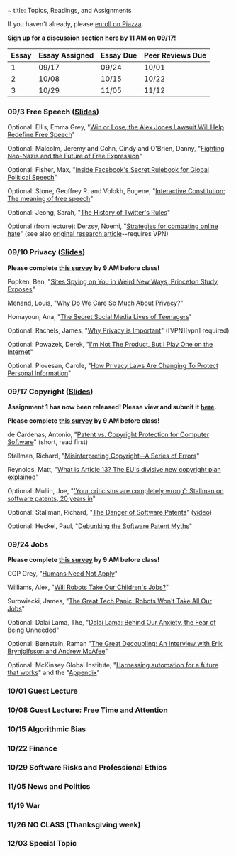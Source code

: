 ~ title: Topics, Readings, and Assignments


If you haven't already, please [enroll on Piazza](https://piazza.com/berkeley/fall2019/cs195).

**Sign up for a discussion section [here](https://forms.gle/HSGeTZHWbwpG7To56) by 11 AM on 09/17!**

| Essay | Essay Assigned  | Essay Due         | Peer Reviews Due |
|-------|-----------------|-------------------|------------------|
| 1     | 09/17           | 09/24             | 10/01            |
| 2     | 10/08           | 10/15             | 10/22            |
| 3     | 10/29           | 11/05             | 11/12            |

### 09/3 Free Speech ([Slides](https://docs.google.com/presentation/d/1LL0i3LZFH9FaxIGpRiUjKrX6X_BkP1aNpbwzWswkHcg/edit?usp=sharing))

Optional: Ellis, Emma Grey, "[Win or Lose, the Alex Jones Lawsuit Will Help Redefine Free Speech][alex_jones_lawsuit]"

Optional: Malcolm, Jeremy and Cohn, Cindy and O'Brien, Danny, "[Fighting Neo-Nazis and the Future of Free Expression][fighting_neonazis]"

Optional: Fisher, Max, "[Inside Facebook's Secret Rulebook for Global Political Speech][facebook_rulebook]"

Optional: Stone, Geoffrey R. and Volokh, Eugene, "[Interactive Constitution: The meaning of free speech][interactive_constitution]"

Optional: Jeong, Sarah, "[The History of Twitter's Rules][twitter_rules]"

Optional (from lecture): Derzsy, Noemi, "[Strategies for combating online hate](https://www.nature.com/articles/d41586-019-02447-1)" (see also [original research article](https://www.nature.com/articles/s41586-019-1494-7)--requires VPN)

  [alex_jones_lawsuit]: https://www.wired.com/story/alex-jones-lawsuit-will-help-redefine-free-speech/
  [fighting_neonazis]: https://www.eff.org/deeplinks/2017/08/fighting-neo-nazis-future-free-expression
  [facebook_rulebook]: https://www.nytimes.com/2018/12/27/world/facebook-moderators.html
  [twitter_rules]: https://motherboard.vice.com/en_us/article/z43xw3/the-history-of-twitters-rules
  [interactive_constitution]: https://constitutioncenter.org/blog/interactive-constitution-the-meaning-of-free-speech


### 09/10 Privacy ([Slides](https://docs.google.com/presentation/d/1iR7seYKcaHa9LnGCeIQwq_Zt8K_QnRiotWbZVLuYumk/edit?usp=sharing))
**Please complete [this survey](https://docs.google.com/forms/d/e/1FAIpQLSd_GuSgDRmvbvPtt1MDTY06XEtSpl57JU3VVQ0wzaHWXeJ4EA/viewform?usp=sf_link) by 9 AM before class!**

Popken, Ben, "[Sites Spying on You in Weird New Ways, Princeton Study Exposes][sites_spying]"

Menand, Louis, "[Why Do We Care So Much About Privacy?][why_care_privacy]"

Homayoun, Ana, "[The Secret Social Media Lives of Teenagers][secret_lives]"

Optional: Rachels, James, "[Why Privacy is Important][why_privacy]" ([VPN][vpn] required)

Optional: Powazek, Derek, "[I'm Not The Product, But I Play One on the Internet][not_the_product]"

Optional: Piovesan, Carole, "[How Privacy Laws Are Changing To Protect Personal Information][privacy_law]"

   [why_privacy]: http://www.jstor.org/stable/2265077
   [secret_lives]: https://www.nytimes.com/2017/06/07/well/family/the-secret-social-media-lives-of-teenagers.html?mcubz=1
   [not_the_product]: http://powazek.com/posts/3229
   [why_care_privacy]: https://www.newyorker.com/magazine/2018/06/18/why-do-we-care-so-much-about-privacy
   [sites_spying]: https://www.nbcnews.com/tech/security/princeton-study-exposes-weird-new-ways-sites-are-spying-you-n622391
   [privacy_law]: https://www.forbes.com/sites/cognitiveworld/2019/04/05/how-privacy-laws-are-changing-to-protect-personal-information

### 09/17 Copyright ([Slides](https://docs.google.com/presentation/d/1rxyw-oQ0SUO9gfeJnnsxpXiUrjRd08ap3DaAbJtUaaA/edit?usp=sharing))

**Assignment 1 has now been released!  Please view and submit it [here](https://www.crowdgrader.org/crowdgrader/venues/join/4424/qobiby_myruqo_mipeti_mavypi).**

**Please complete [this survey](https://forms.gle/yxvq5JS79RJo9MVX8) by 9 AM before class!**

de Cardenas, Antonio, "[Patent vs. Copyright Protection for Computer Software][patent_vs_copyright]" (short, read first)

Stallman, Richard, "[Misinterpreting Copyright--A Series of Errors][misinterpreting_copyright]"

Reynolds, Matt, "[What is Article 13? The EU's divisive new copyright plan explained](https://www.wired.co.uk/article/what-is-article-13-article-11-european-directive-on-copyright-explained-meme-ban)"

Optional: Mullin, Joe, "['Your criticisms are completely wrong': Stallman on software patents, 20 years in][your_criticisms]"

Optional: Stallman, Richard, "[The Danger of Software Patents][danger_transcript]" ([video][danger_video])

Optional: Heckel, Paul, "[Debunking the Software Patent Myths][debunk]"

   [patent_vs_copyright]: https://www.linkedin.com/pulse/patent-vs-copyright-protection-computer-software-de-cardenas-jd-mba
   [misinterpreting_copyright]: http://www.gnu.org/philosophy/misinterpreting-copyright.html
   [your_criticisms]: https://arstechnica.com/tech-policy/2012/11/your-criticisms-are-completely-wrong-stallman-on-software-patents/
   [danger_transcript]: https://www.gnu.org/philosophy/danger-of-software-patents.en.html
   [danger_video]: https://www.youtube.com/watch?v=aiKRt3-FbM0
   [debunk]: http://groups.csail.mit.edu/mac/classes/6.805/articles/int-prop/heckel-debunking.html

### 09/24 Jobs
**Please complete [this survey](https://docs.google.com/forms/d/e/1FAIpQLSce7eq1bjoaPTafrclBgKcZVz0DvPwY6s-e-RIYwkaq47wJlg/viewform?usp=sf_link) by 9 AM before class!**

CGP Grey, "[Humans Need Not Apply][humans]"

Williams, Alex, "[Will Robots Take Our Children's Jobs?][childrens_jobs]"

Surowiecki, James, "[The Great Tech Panic: Robots Won't Take All Our Jobs][no_problem]"

Optional: Dalai Lama, The, "[Dalai Lama: Behind Our Anxiety, the Fear of Being Unneeded][dalai]"

Optional: Bernstein, Raman "[The Great Decoupling: An Interview with Erik Brynjolfsson and Andrew McAfee][decoupling]"

Optional: McKinsey Global Institute, "[Harnessing automation for a future that works][harnessing]" and the "[Appendix][harnessing:appendix]"

  [no_problem]: https://www.wired.com/2017/08/robots-will-not-take-your-job/
  [childrens_jobs]: https://www.nytimes.com/2017/12/11/style/robots-jobs-children.html
  [humans]: https://www.youtube.com/watch?v=7Pq-S557XQU
  [decoupling]: https://hbr.org/2015/06/the-great-decoupling
  [harnessing]: http://www.mckinsey.com/global-themes/digital-disruption/harnessing-automation-for-a-future-that-works
  [harnessing:appendix]: http://www.mckinsey.com/~/media/McKinsey/Global%20Themes/Digital%20Disruption/Harnessing%20automation%20for%20a%20future%20that%20works/MGI-A-future-that-works_In-brief.ashx
  [dalai]: http://www.nytimes.com/2016/11/04/opinion/dalai-lama-behind-our-anxiety-the-fear-of-being-unneeded.html

### 10/01 Guest Lecture

### 10/08 Guest Lecture: Free Time and Attention
<!--
Twenge, Jean M., "[Have Smartphones Destroyed a Generation?][millennials]"

Becker, Rachel, "[Why calling screen time "digital heroin" is digital garbage][digital_drugs]"

Tufecki, Zeynep, "[YouTube, the Great Radicalizer][youtube]"

Optional: Schwartz, Casey, "[Finding It Hard to Focus? Maybe It's Not Your Fault][attention_economy]"

Optional: Harris, Tristan, "[How better tech could protect us from distraction][ted_talk]"

Optional: Lil B, "[The Age of Information][info_age_music_video]"

   [digital_drugs]: https://www.theverge.com/2016/8/30/12715848/new-york-post-internet-texting-addiction-irresponsible-hysteria
   [millennials]: https://www.theatlantic.com/magazine/archive/2017/09/has-the-smartphone-destroyed-a-generation/534198/
   [youtube]: https://www.nytimes.com/2018/03/10/opinion/sunday/youtube-politics-radical.html
   [attention_economy]: https://www.nytimes.com/2018/08/14/style/how-can-i-focus-better.html
   [ted_talk]: https://www.ted.com/talks/tristan_harris_how_better_tech_could_protect_us_from_distraction
   [info_age_music_video]: https://www.youtube.com/watch?v=corY-FZAZog
-->

### 10/15 Algorithmic Bias

### 10/22 Finance

### 10/29 Software Risks and Professional Ethics

### 11/05 News and Politics

### 11/19 War

### 11/26 NO CLASS (Thanksgiving week)

### 12/03 Special Topic

<!--
   [vpn]: http://www.lib.berkeley.edu/Help/vpn.html

| Essay | Essay Assigned  | Essay Due         | Peer Reviews Due |
|-------|-----------------|-------------------|------------------|
| 1     | Tuesday, Feb 12 | Wednesday, Feb 20 | Tuesday, Feb 26  |
| 2     | Tuesday, Mar 5  | Wednesday, Mar 13 | Tuesday, Mar 19  |
| 3     | Tuesday, Apr 9  | Wednesday, Apr 17 | Tuesday, Apr 23  |

**Thanks for a great semester!  Have a minute to help us improve CS 195 for next year?  Fill out the [exit survey](https://docs.google.com/forms/d/e/1FAIpQLSfdgZFN4U4uJtPlHZrB1VX9Cz-JFDo98leAU_8-EKC6iv1g2Q/viewform?usp=sf_link) to share your thoughts!**

### 1/28 Wealth ([Slides](https://docs.google.com/presentation/d/1yNdWmn98FZCMLRCIFC0zfaJpBSlobrP1KtQPIJ4TskU/edit?usp=sharing))
Optional: Barrera, Jeff, "[In Search of Cheaper Housing, Silicon Valley Workers Face Long Commutes][commute]"

  [commute]: https://ww2.kqed.org/news/2016/04/07/in-search-of-cheaper-housing-silicon-valley-workers-face-long-commutes/


### 2/4 Privacy ([Slides](https://docs.google.com/presentation/d/1tTEA3fH5dnJlKzkGCtsGMdgC63FEpIiqeqYsOhBO4Rg/edit?usp=sharing))


Popken, Ben, "[Sites Spying on You in Weird New Ways, Princeton Study Exposes][sites_spying]"

Menand, Louis, "[Why Do We Care So Much About Privacy?][why_care_privacy]"

Homayoun, Ana, "[The Secret Social Media Lives of Teenagers][secret_lives]"

Optional: Rachels, James, "[Why Privacy is Important][why_privacy]" ([VPN][vpn] required)

Optional: Powazek, Derek, "[I'm Not The Product, But I Play One on the Internet][not_the_product]"

   [why_privacy]: http://www.jstor.org/stable/2265077
   [secret_lives]: https://www.nytimes.com/2017/06/07/well/family/the-secret-social-media-lives-of-teenagers.html?mcubz=1
   [not_the_product]: http://powazek.com/posts/3229
   [why_care_privacy]: https://www.newyorker.com/magazine/2018/06/18/why-do-we-care-so-much-about-privacy
   [sites_spying]: https://www.nbcnews.com/tech/security/princeton-study-exposes-weird-new-ways-sites-are-spying-you-n622391

### 2/11 Copyright ([Slides](https://docs.google.com/presentation/d/1G5o8mqG3hl1doVNIVrHjAD460xZFhAyBGl7TLOfxd5Y/edit?usp=sharing))
de Cardenas, Antonio, "[Patent vs. Copyright Protection for Computer Software][patent_vs_copyright]" (short, read first)

Stallman, Richard, "[Misinterpreting Copyright--A Series of Errors][misinterpreting_copyright]"

Mullin, Joe, "['Your criticisms are completely wrong': Stallman on software patents, 20 years in][your_criticisms]"

Optional: Stallman, Richard, "[The Danger of Software Patents][danger_transcript]" ([video][danger_video])

Optional: Heckel, Paul, "[Debunking the Software Patent Myths][debunk]"

   [patent_vs_copyright]: https://www.linkedin.com/pulse/patent-vs-copyright-protection-computer-software-de-cardenas-jd-mba
   [misinterpreting_copyright]: http://www.gnu.org/philosophy/misinterpreting-copyright.html
   [your_criticisms]: https://arstechnica.com/tech-policy/2012/11/your-criticisms-are-completely-wrong-stallman-on-software-patents/
   [danger_transcript]: https://www.gnu.org/philosophy/danger-of-software-patents.en.html
   [danger_video]: https://www.youtube.com/watch?v=aiKRt3-FbM0
   [debunk]: http://groups.csail.mit.edu/mac/classes/6.805/articles/int-prop/heckel-debunking.html


**Essay 1: Instructions and submission information can be found [here](https://www.crowdgrader.org/crowdgrader/venues/view_venue/4185).**

### 2/18 No Class

### 2/25 Jobs ([Slides](https://docs.google.com/presentation/d/1SpXic36yU1DGYsBs6h71x4qRHX7NVbNpIeUvot2TYz8/edit?usp=sharing))
**Please complete [this survey][jobs_survey] by 2 PM before lecture!**
   [jobs_survey]: https://docs.google.com/forms/d/e/1FAIpQLSdhRKSzL9FlXSajg-hZLB0gHSqBtOOKIlo7PTXHLWAavGI1Iw/viewform?usp=sf_link

CGP Grey, "[Humans Need Not Apply][humans]"

Williams, Alex, "[Will Robots Take Our Children's Jobs?][childrens_jobs]"

Surowiecki, James, "[The Great Tech Panic: Robots Won't Take All Our Jobs][no_problem]"

Optional: Dalai Lama, The, "[Dalai Lama: Behind Our Anxiety, the Fear of Being Unneeded][dalai]"

Optional: Bernstein, Raman "[The Great Decoupling: An Interview with Erik Brynjolfsson and Andrew McAfee][decoupling]"

Optional: McKinsey Global Institute, "[Harnessing automation for a future that works][harnessing]" and the "[Appendix][harnessing:appendix]"

  [no_problem]: https://www.wired.com/2017/08/robots-will-not-take-your-job/
  [childrens_jobs]: https://www.nytimes.com/2017/12/11/style/robots-jobs-children.html
  [humans]: https://www.youtube.com/watch?v=7Pq-S557XQU
  [decoupling]: https://hbr.org/2015/06/the-great-decoupling
  [harnessing]: http://www.mckinsey.com/global-themes/digital-disruption/harnessing-automation-for-a-future-that-works
  [harnessing:appendix]: http://www.mckinsey.com/~/media/McKinsey/Global%20Themes/Digital%20Disruption/Harnessing%20automation%20for%20a%20future%20that%20works/MGI-A-future-that-works_In-brief.ashx
  [dalai]: http://www.nytimes.com/2016/11/04/opinion/dalai-lama-behind-our-anxiety-the-fear-of-being-unneeded.html

### 3/4 Free Speech ([Slides](https://docs.google.com/presentation/d/1r09IxmL-F9b46NSFk8YFnZb7gRXkE79NwhTQ0hafFag/edit?usp=sharing))
**Please complete [this survey][speech_survey] by 2 PM before lecture!**
   [speech_survey]: https://docs.google.com/forms/d/e/1FAIpQLSdAqNAmhTmRN68Ifk38vgKnYzDRPldSPGdXn4LK7uoGN3MEuA/viewform?usp=sf_link

Ellis, Emma Grey, "[Win or Lose, the Alex Jones Lawsuit Will Help Redefine Free Speech][alex_jones_lawsuit]"

Malcolm, Jeremy and Cohn, Cindy and O'Brien, Danny, "[Fighting Neo-Nazis and the Future of Free Expression][fighting_neonazis]"

Fisher, Max, "[Inside Facebook's Secret Rulebook for Global Political Speech][facebook_rulebook]"

Optional: Stone, Geoffrey R. and Volokh, Eugene, "[Interactive Constitution: The meaning of free speech][interactive_constitution]"

Optional: Jeong, Sarah, "[The History of Twitter's Rules][twitter_rules]"

  [alex_jones_lawsuit]: https://www.wired.com/story/alex-jones-lawsuit-will-help-redefine-free-speech/
  [fighting_neonazis]: https://www.eff.org/deeplinks/2017/08/fighting-neo-nazis-future-free-expression
  [facebook_rulebook]: https://www.nytimes.com/2018/12/27/world/facebook-moderators.html
  [twitter_rules]: https://motherboard.vice.com/en_us/article/z43xw3/the-history-of-twitters-rules
  [interactive_constitution]: https://constitutioncenter.org/blog/interactive-constitution-the-meaning-of-free-speech

**Essay 2: Instructions and submission information can be found [here](https://www.crowdgrader.org/crowdgrader/venues/view_venue/4247).**

### 3/11 News & Politics ([Slides](https://docs.google.com/presentation/d/1YGAETpIs3lFwNmDZShXa-HN8zorWb788ueqWvqAfHW4/edit?usp=sharing))

**Please complete [this survey](https://docs.google.com/forms/d/e/1FAIpQLSexe8KggiTxZ92IATEvnOWjJwWahCN2zZslhSgOwAgLRPRaFg/viewform?usp=sf_link) by 2 PM before lecture!**

Tufekci, Zeynep, "[Russian Meddling Is a Symptom, Not the Disease][meddling_disease]"

Kolbert, Elizabeth, "[Why Facts Don't Change Our Minds][why_facts]"

Bertoni, Steven, "[How Jared Kushner Won Trump The White House][jared_kushner]"

Optional: Garrett, Resnick, "[Resisting Political Fragmentation on the Internet][political_fragmentation]"

Optional: Smiley, Lauren, "[The College Kids Doing What Twitter Won't][twitter_bots]"

  [meddling_disease]: https://www.nytimes.com/2018/10/03/opinion/midterms-facebook-foreign-meddling.html
  [why_facts]: https://www.newyorker.com/magazine/2017/02/27/why-facts-dont-change-our-minds
  [jared_kushner]: https://www.forbes.com/sites/stevenbertoni/2016/11/22/exclusive-interview-how-jared-kushner-won-trump-the-white-house/#528f2d823af6
  [political_fragmentation]: http://www.mitpressjournals.org/doi/abs/10.1162/DAED_a_00118?journalCode=daed
  [twitter_bots]: https://www.wired.com/story/the-college-kids-doing-what-twitter-wont/


### 3/18 Governments ([Slides](https://docs.google.com/presentation/d/15WHxGBY7ULNu74foBZqkYoUE9TUy3QeRVe7I_J5exKw/edit?usp=sharing))

**Please complete [this survey](https://docs.google.com/forms/d/e/1FAIpQLScWkr7VuKmjwxPgylUyBoRRqV8D9eewNEJKDMNajPeTa7pM-Q/viewform?usp=sf_link) by 2 PM before lecture!**

Manaugh, Geoff, "[Drone Cops Take Flight in Los Angeles][police_drones]"

Kosoff, Maya, "[China's terrifying surveillance state looks a lot like America's future][china_surveillance]"

Maniam, Shiva, "[Americans feel the tensions between privacy and security concerns][americans_tensions]"

Optional: Gallagher, Ryan, "[Senior Google Scientist Resigns Over 'Forfeiture of Our Values' in China][dragonfly]"

Optional: Kayyali, Dia, "[FBI's 'Suicide Letter' to Dr. Martin Luther King, Jr., and the Dangers of Unchecked Surveillance][fbi_letter]"

  [china_surveillance]: https://www.vanityfair.com/news/2018/07/china-surveillance-state-artificial-intelligence
  [dragonfly]: https://theintercept.com/2018/09/13/google-china-search-engine-employee-resigns/
  [fbi_letter]: https://www.eff.org/deeplinks/2014/11/fbis-suicide-letter-dr-martin-luther-king-jr-and-dangers-unchecked-surveillance
  [police_drones]: https://www.theatlantic.com/technology/archive/2018/06/drone-cops-take-flight-in-los-angeles/562214/
  [americans_tensions]: http://www.pewresearch.org/fact-tank/2016/02/19/americans-feel-the-tensions-between-privacy-and-security-concerns/


### 3/25 No Class

### 4/1 Software Risks and Algorithmic Bias ([Slides](https://docs.google.com/presentation/d/1SPvoFb75FTEKdBxyBTWdL4c67SllYiFb-0o38ipCMpM/edit?usp=sharing))

**Please complete [this survey](https://forms.gle/zpbQ8JP3vpFb17BSA) by 2 PM before lecture!**

Hao, Karen, "[Should a self-driving car kill the baby or the grandma? Depends on where you're from.][moral_machine]" (Optional: [take the test](http://moralmachine.mit.edu/), [visualize the results](http://moralmachineresults.scalablecoop.org/), or [read the journal publication](https://www.nature.com/articles/s41586-018-0637-6))

Software Risks:
- Fabio, Adam, "[Killed by a Machine: The Therac-25][hackadaytherac]"
- Optional: Neumann, Peter G., "[Risks of Automation: A Cautionary Total-System Perspective of Our Cyberfuture][neumannrisks]" (need to read on campus or through [campus VPN][vpn])
- Optional: Tufekci, Zeynep, "[We're building a dystopia just to make people click on ads][dystopian_ads]" (video)

Algorithmic Bias:
- Angwin, Julia, "[Make Algorithms Accountable.][accountability]"
- Davies, Sam, and Pierson, Emma, and Feller, Avi and  Goel, Sharad, "[A computer program used for bail and sentencing decisions was labeled biased against blacks. It's actually not that clear.][sentencing]"
- Optional: "[Attacking discrimination with smarter machine learning][learning_interactive]"

   [neumannrisks]: http://cacm.acm.org/magazines/2016/10/207769-risks-of-automation/fulltext
   [hackadaytherac]: http://hackaday.com/2015/10/26/killed-by-a-machine-the-therac-25/
   [accountability]: https://www.nytimes.com/2016/08/01/opinion/make-algorithms-accountable.html?_r=0
   [sentencing]: https://www.washingtonpost.com/news/monkey-cage/wp/2016/10/17/can-an-algorithm-be-racist-our-analysis-is-more-cautious-than-propublicas/?utm_term=.d1bab924f787#comments
   [learning_interactive]: https://research.google.com/bigpicture/attacking-discrimination-in-ml/
   [dystopian_ads]: https://www.ted.com/talks/zeynep_tufekci_we_re_building_a_dystopia_just_to_make_people_click_on_ads#t-1028784
  [moral_machine]: https://www.technologyreview.com/s/612341/a-global-ethics-study-aims-to-help-ai-solve-the-self-driving-trolley-problem/

### 4/8 Professional Ethics ([Slides](https://docs.google.com/presentation/d/11OoAfN-W8mnjIJrjr3yZ8sBW8k91dmwsIE4OAl9PlIk/edit?usp=sharing))

**Please complete [this survey](https://docs.google.com/forms/d/e/1FAIpQLSeLvTJN1e3KSDXH6GvXnP_8ccGohjWOQ7BHwJEhocz3XL1RWA/viewform?usp=sf_link) by 2 PM before lecture!**

This coming week, we'll do something a little different and discuss systems of ethics as taxonomized by the field of moral philosophers. We'll go over two of the three major schools of ethics in class (consequentialism and virtue ethics), but watch these videos in advance so that the overview is easier to follow.

ACM, "[Professional Code of Conduct][acm_code]"

Systems of Ethics (Videos) (optional but recommended!):
   - [Consequentialism][consequentialism1]
   - [Virtue Ethics][virtue_ethics_dartington]
   - Paul Stearns (Blinn College), [Kant's Morality part 1][stearns_kant1], [Kant's Morality part 2 (optional)][stearns_kant2]

   [stearns_kant1]: https://www.youtube.com/watch?v=W_Q8cNzjTv0
   [stearns_kant2]: https://www.youtube.com/watch?v=KQqcD3_3_Y8
   [stanford_kant]: http://plato.stanford.edu/entries/kant-moral/#GooWilMorWorDut
   [consequentialism1]: https://www.youtube.com/watch?v=hACdhD_kes8
   [virtue_ethics_dartington]: https://www.youtube.com/watch?v=PHVuzec6s0c
   [acm_code]: http://www.acm.org/about/code-of-ethics

### 4/15 Finance ([Slides](https://docs.google.com/presentation/d/1Ba3ooCmcImyuh2Sv6D_WJdlZVYZHhTKJYnKpFEosK_U/edit?usp=sharing))

**Please complete [this survey](https://docs.google.com/forms/d/e/1FAIpQLSd-V2-bvJe_WY71UpypGg1JzTHcRDWkBBasXGqyzFALuAZgLw/viewform?usp=sf_link) by 2 PM before lecture!**

Faggella, Daniel, "[Machine Learning in Finance - Present and Future Applications][ml_finance]"

Hern, Alex, "[Energy cost of 'mining' bitcoin more than twice that of copper or gold][bitcoin_energy_waste]"

Kelly-Pitou, Katrina, "[Stop worrying about how much energy bitcoin uses][bitcoin_energy_overexaggerated]"

Optional: Uzzi, Brian, "[How AI Machines Could Save Wall Street Brokers' Jobs][wsbrokers]"

   [bitcoin_energy_waste]: https://www.theguardian.com/technology/2018/nov/05/energy-cost-of-mining-bitcoin-more-than-twice-that-of-copper-or-gold
   [bitcoin_energy_overexaggerated]: https://theconversation.com/stop-worrying-about-how-much-energy-bitcoin-uses-97591
   [wsbrokers]: https://www.entrepreneur.com/article/295309
   [ml_finance]: https://emerj.com/ai-sector-overviews/machine-learning-in-finance/

### 4/22 Corporations ([Slides](https://docs.google.com/presentation/d/1cmruGsB_Tz2vKmo0DKJFZjtDVHK8wAUOKotVyKK5Mj0/edit?usp=sharing))

**Please complete [this survey](https://docs.google.com/forms/d/e/1FAIpQLScxbkprIG_pfdNcfR_RNXaiabMmBoA-2jQHycYKR6TlweHoUw/viewform?usp=sf_link) by 2 PM before lecture!**

Readings this week are all **optional** but encouraged.

Optional: Reiss, Robert, "[Top CEOs Place High Value on Corporate Ethics and Social Responsibility to Drive Business](https://www.forbes.com/sites/robertreiss/2017/09/11/top-ceos-place-high-value-on-corporate-ethics-and-social-responsibility-to-drive-business/#571750e54473)"

Optional: Google AI, "[Responsible AI Practices](https://ai.google/education/responsible-ai-practices)"

Optional: West, Darrell M., "[The role of corporations in addressing AI's ethical dilemmas](https://www.brookings.edu/research/how-to-address-ai-ethical-dilemmas/)" (touches on many issues discussed in this course--most relevant part for this week is the last section, "Recommendations for Going Forward")


### 4/29 War ([Slides](https://docs.google.com/presentation/d/1bVM8FNPLLl4eSBDMPsNHrEPdp-hwen1W7l40jR3U-ns/edit?usp=sharing))
**Please complete [this survey](https://docs.google.com/forms/d/e/1FAIpQLScN0Rx2JBTArOfuAyek3gm7qfOW_PVPG_FiIRXcKylkv3oybw/viewform?usp=sf_link) by 2 PM before lecture!**

Greenberg, Andy, "[The Untold Story of NotPetya, the Most Devastating Cyberattack in History][not_petya]"

Wakabayashi, Shane, "[Google Will Not Renew Pentagon Contract That Upset Employees][maven]"

Haselton, Todd, "[How the Army plans to use Microsoft's high-tech HoloLens goggles on the battlefield](https://www.cnbc.com/2019/04/06/microsoft-hololens-2-army-plans-to-customize-as-ivas.html)"

Optional: Valentino, Benjamin, "[Moral Character or Character of War? American Public Opinion on the Targeting of Civilians in Times of War][civilians]" (requires being on campus or Berkeley VPN)

Optional: Walzer, Michael, "[Just & Unjust Targeted Killing & Drone Warfare][drones]" (requires being on campus or Berkeley VPN)

Optional: Dunlap Jr., Charles, "[The Military-Industrial Complex][milind]" (requires being on campus or Berkeley VPN)

   [maven]: https://www.nytimes.com/2018/06/01/technology/google-pentagon-project-maven.html
   [not_petya]: https://www.wired.com/story/notpetya-cyberattack-ukraine-russia-code-crashed-the-world/
   [drones]: http://www.mitpressjournals.org/doi/full/10.1162/DAED_a_00408
   [civilians]: http://www.mitpressjournals.org/doi/full/10.1162/DAED_a_00417
   [milind]: http://www.mitpressjournals.org/doi/pdf/10.1162/DAED_a_00104


<!--
### 12/?? Income Inequality and the Bay Area, Education
No survey.

Barrera, Jeff, "[In Search of Cheaper Housing, Silicon Valley Workers Face Long Commutes][commute]"

Singer, "[The Singer Solution to World Poverty][singer]"

Maria Konnikova, "[Will MOOCs be Flukes?][moocs]"

KevinCarey, "[An Online Education Breakthrough? A Master's Degree for a Mere $7,000][online_degree]"

Optional: Dalai Lama, The, "[Dalai Lama: Behind Our Anxiety, the Fear of Being Unneeded][dalai]"

  [commute]: https://ww2.kqed.org/news/2016/04/07/in-search-of-cheaper-housing-silicon-valley-workers-face-long-commutes/
  [singer]: http://www.nytimes.com/1999/09/05/magazine/the-singer-solution-to-world-poverty.html?pagewanted=all
  [dalai]: http://www.nytimes.com/2016/11/04/opinion/dalai-lama-behind-our-anxiety-the-fear-of-being-unneeded.html
  [moocs]: http://www.newyorker.com/science/maria-konnikova/moocs-failure-solutions
  [online_degree]: http://www.nytimes.com/2016/09/29/upshot/an-online-education-breakthrough-a-masters-degree-for-a-mere-7000.html


## 11/26 The Distant Future

**Complete the [Last Lecture](https://goo.gl/forms/dme3PibWHNXtTQUx2) survey by 2 PM Monday (@berkeley.edu login required).**

Aronoff, Kate, "[Inside Geoengineers' Risky Plan To Block Out the Sun][geoengineering]"

Kind, Amy, "[Qualia][qualia]", up to the end of section 1 (The Hard Problem of Consciousness)

Watch either of these (they are similar):
   - Harris, Sam, "[Can we build AI without losing control over it?][ai_control]"
   - Bostrom, Nick, "[What happens when our computers get smarter than we are?][ai_smarter]"

Optional: Brooks, Rodney, "[The Seven Deadly Sins of Predicting the Future of AI][seven_deadly]"

Optional: Brooks, Rodney, "[What is it like to be a robot?][be_a_robot]"

Optional: Harris, Mark, "[Inside the first church of artificial intelligence][ai_church]"

Optional: Wikipedia, "[Climate change opinion by country][climate_change_opinion]"

   [qualia]: http://www.iep.utm.edu/qualia
   [ai_control]: https://www.youtube.com/watch?v=8nt3edWLgIg
   [ai_smarter]: https://www.youtube.com/watch?v=MnT1xgZgkpk
   [seven_deadly]: https://rodneybrooks.com/the-seven-deadly-sins-of-predicting-the-future-of-ai/
   [be_a_robot]: https://rodneybrooks.com/what-is-it-like-to-be-a-robot/
   [ai_church]: https://www.wired.com/story/anthony-levandowski-artificial-intelligence-religion/
   [geoengineering]: http://inthesetimes.com/features/geoengineering-climate-change-fossil-fuel-industry-srm-indigenous-activism.html
   [climate_change_opinion]: https://en.wikipedia.org/wiki/Climate_change_opinion_by_country

### 11/5 Software Risks and Algorithmic Bias

**Complete the [Software Risks and Algorithmic Bias](https://goo.gl/forms/1MP6mkM0N30OqS5n2) by 2pm Monday (@berkeley.edu login required).**

Software Risks:
   - Fabio, "[Killed by a Machine: The Therac-25][hackadaytherac]"
   - Optional: Neumann, "[Risks of Automation: A Cautionary Total-System Perspective of Our Cyberfuture][neumannrisks]" (need to read on campus or through [campus VPN][vpn])
   - Optional: Tufekci, "[We're building a dystopia just to make people click on ads][dystopian_ads]"

Algorithmic Bias:
   - Angwin, "[Make Algorithms Accountable.][accountability]"
   - Davies, Pierson, Feller, Goel, "[A computer program used for bail and sentencing decisions was labeled biased against blacks. It's actually not that clear.][sentencing]"
   - Optional: "[Attacking discrimination with smarter machine learning][learning_interactive]"

   [neumannrisks]: http://cacm.acm.org/magazines/2016/10/207769-risks-of-automation/fulltext
   [hackadaytherac]: http://hackaday.com/2015/10/26/killed-by-a-machine-the-therac-25/
   [accountability]: https://www.nytimes.com/2016/08/01/opinion/make-algorithms-accountable.html?_r=0
   [sentencing]: https://www.washingtonpost.com/news/monkey-cage/wp/2016/10/17/can-an-algorithm-be-racist-our-analysis-is-more-cautious-than-propublicas/?utm_term=.d1bab924f787#comments
   [learning_interactive]: https://research.google.com/bigpicture/attacking-discrimination-in-ml/
   [dystopian_ads]: https://www.ted.com/talks/zeynep_tufekci_we_re_building_a_dystopia_just_to_make_people_click_on_ads#t-1028784

### 10/29 Jobs and Automation

**Complete the [Jobs and Automation](https://goo.gl/forms/S7M2i0JIGakTFzHg2) by 2pm Monday (@berkeley.edu login required).**

CGP Grey, "[Humans Need Not Apply][humans]"

Williams, "[Will Robots Take Our Children's Jobs?][childrens_jobs]"

Surowiecki, "[The Great Tech Panic: Robots Won't Take All Our Jobs][no_problem]"

Optional: Bernstein, Raman "[The Great Decoupling: An Interview with Erik Brynjolfsson and Andrew McAfee][decoupling]"

Optional: McKinsey Global Institute, "[Harnessing automation for a future that works][harnessing]" and the "[Appendix][harnessing:appendix]"

  [no_problem]: https://www.wired.com/2017/08/robots-will-not-take-your-job/
  [childrens_jobs]: https://www.nytimes.com/2017/12/11/style/robots-jobs-children.html
  [humans]: https://www.youtube.com/watch?v=7Pq-S557XQU
  [decoupling]: https://hbr.org/2015/06/the-great-decoupling
  [harnessing]: http://www.mckinsey.com/global-themes/digital-disruption/harnessing-automation-for-a-future-that-works
  [harnessing:appendix]: http://www.mckinsey.com/~/media/McKinsey/Global%20Themes/Digital%20Disruption/Harnessing%20automation%20for%20a%20future%20that%20works/MGI-A-future-that-works_In-brief.ashx

### 10/22 Politics and Media

**Complete the [Politics and Media Survey](https://goo.gl/forms/ufbFEaYfMIM6XXHN2) by 2pm Monday (@berkeley.edu login required).**

Tufekci, ["Russian Meddling Is a Symptom, Not the Disease"][meddling_disease]

Kolbert, ["Why Facts Don't Change Our Minds"][why_facts]

Bertoni, ["How Jared Kushner Won Trump The White House"][jared_kushner]

Garrett, Resnick, "[Resisting Political Fragmentation on the Internet][political_fragmentation]" (optional)

Smiley, "[The College Kids Doing What Twitter Won't][twitter_bots]" (optional)

  [meddling_disease]: https://www.nytimes.com/2018/10/03/opinion/midterms-facebook-foreign-meddling.html

  [why_facts]: https://www.newyorker.com/magazine/2017/02/27/why-facts-dont-change-our-minds

  [jared_kushner]: https://www.forbes.com/sites/stevenbertoni/2016/11/22/exclusive-interview-how-jared-kushner-won-trump-the-white-house/#528f2d823af6

  [political_fragmentation]: http://www.mitpressjournals.org/doi/abs/10.1162/DAED_a_00118?journalCode=daed

  [twitter_bots]: https://www.wired.com/story/the-college-kids-doing-what-twitter-wont/

### 10/15 Memes

**Complete the [Memes Survey](https://goo.gl/forms/MoX3jm0qTaLcsHqJ2) by 2pm Monday (@berkeley.edu login required).**

Ellis, "[Online Conspiracy Theories: The Wired Guide][online_conspiracy]"

CGP Grey, "[This Video Will Make You Angry](https://www.youtube.com/watch?v=rE3j_RHkqJc)"

Heath, Bell, Sternberg, "[Emotional selection in memes: the case of urban legends](http://psycnet.apa.org/journals/psp/81/6/1028/)" (required VPN or being on campus) - [alternative link](http://citeseerx.ist.psu.edu/viewdoc/download?doi=10.1.1.627.1473&rep=rep1&type=pdf)

Optional: Shullenberger, "[Mimesis, Violence, and Facebook: Peter Thiel's French Connection][girard]" (very weird/questionable read, but interesting)

   [online_conspiracy]: https://www.wired.com/story/wired-guide-to-conspiracy-theories/
   [girard]: https://thesocietypages.org/cyborgology/2016/08/13/mimesis-violence-and-facebook-peter-thiels-french-connection-full-essay/


### 10/08 Free Time and Attention

**Complete the [Free Time and Attention Survey](https://goo.gl/forms/XRLIvrOuEalBJXN62) by 2pm Monday (@berkeley.edu login required).**


Twenge, "[Have Smartphones Destroyed a Generation?][millennials]"

Becker, Rachel, "[Why calling screen time "digital heroin" is digital garbage][digital_drugs]"

Tufecki, "[Youtube, the Great Radicalizer][youtube]"

Optional: Schwartz, "[Finding It Hard to Focus? Maybe It's Not Your Fault][attention_economy]"

Optional: Harris, "[How better tech could protects us from distraction][ted_talk]"

Optional: Lil B, "[The Age of Information][info_age_music_video]"

   [digital_drugs]: https://www.theverge.com/2016/8/30/12715848/new-york-post-internet-texting-addiction-irresponsible-hysteria
   [millennials]: https://www.theatlantic.com/magazine/archive/2017/09/has-the-smartphone-destroyed-a-generation/534198/
   [youtube]: https://www.nytimes.com/2018/03/10/opinion/sunday/youtube-politics-radical.html
   [attention_economy]: https://www.nytimes.com/2018/08/14/style/how-can-i-focus-better.html
   [ted_talk]: https://www.ted.com/talks/tristan_harris_how_better_tech_could_protect_us_from_distraction
   [info_age_music_video]: https://www.youtube.com/watch?v=corY-FZAZog

### 10/01 Professional Ethics and Moral Philosophy

This coming week, we'll do something a little different and discuss systems of ethics as taxonomized by the field of moral philosophers. I'll go over the three major schools of ethics in class, but you might find it helpful to watch these videos in advance so my overview is easier to follow.

**Complete the [Professional Ethics and Moral Philosophy Survey](https://goo.gl/forms/q3xtuQJOyJ1MPVHI2) by 2pm Monday (@berkeley.edu login required).**


ACM, "[Professional Code of Conduct][acm_code]"

Systems of Ethics (Videos) (optional but recommended!):
   - [Consequentialism][consequentialism1]
   - [Virtue Ethics][virtue_ethics_dartington]
   - Paul Stearns (Blinn College), [Kant's Morality part 1][stearns_kant1], [Kant's Morality part 2 (optional)][stearns_kant2]

Systems of Ethics (Game) (optional):
   - [Socrates Jones, Pro Philosopher][socrates_jones]

   [stearns_kant1]: https://www.youtube.com/watch?v=W_Q8cNzjTv0
   [stearns_kant2]: https://www.youtube.com/watch?v=KQqcD3_3_Y8
   [stanford_kant]: http://plato.stanford.edu/entries/kant-moral/#GooWilMorWorDut
   [consequentialism1]: https://www.youtube.com/watch?v=hACdhD_kes8
   [virtue_ethics_dartington]: https://www.youtube.com/watch?v=PHVuzec6s0c
   [acm_code]: http://www.acm.org/about/code-of-ethics
   [socrates_jones]: http://www.kongregate.com/games/chiefwakamakamu/socrates-jones-pro-philosopher

### 9/24 War

**Complete the [War Survey](https://goo.gl/forms/xN3Zcm2PRUghIEht2) by 2pm Monday (@berkeley.edu login required).**


Greenberg, "[The Untold Story of NotPetya, the Most Devastating Cyberattack in History][not_petya]"

Wakabayashi, Shane, "[Google Will Not Renew Pentagon Contract That Upset Employees][maven]"

Optional (note: strongly political, I am not endorsing the opinions expressed): Jurecic, ["Why Did You Wait?": Moral Emptiness and Drone Strikes][trump_drones]

Optional: Walzer, Michael "[Just & Unjust Targeted Killing & Drone Warfare][drones]" (requires being on campus or Berkeley VPN)

Optional: Valentino, Benjamin "[Moral Character or Character of War? American Public Opinion on the Targeting of Civilians in Times of War][civilians]" (requires being on campus or Berkeley VPN)

Optional: Dunlap Jr., Charles "[The Military-Industrial Complex][milind]" (requires being on campus or Berkeley VPN)

   [maven]: https://www.nytimes.com/2018/06/01/technology/google-pentagon-project-maven.html
   [not_petya]: https://www.wired.com/story/notpetya-cyberattack-ukraine-russia-code-crashed-the-world/
   [trump_drones]: https://www.lawfareblog.com/why-did-you-wait-moral-emptiness-and-drone-strikes
   [drones]: http://www.mitpressjournals.org/doi/full/10.1162/DAED_a_00408
   [civilians]: http://www.mitpressjournals.org/doi/full/10.1162/DAED_a_00417
   [milind]: http://www.mitpressjournals.org/doi/pdf/10.1162/DAED_a_00104

### 9/17 Government Censorship and Surveillance

**Complete the [Government Censorship and Surveillance Survey](https://goo.gl/forms/ZfKpPG3ZDQ71jSUl1) by 2pm Monday (@berkeley.edu login required).**

Manaugh, "[Drone Cops Take Flight in Los Angeles][police_drones]"

Rainie, Maniam "[Americans feel the tensions between privacy and security concerns][americans_tensions]"

Gallagher, "[Senior Google Scientist Resigns Over "Forfeiture of Our Values" in China][dragonfly]"

Optional but really interesting: Kayyali, "[FBI's "Suicide Letter" to Dr. Martin Luther King, Jr., and the Dangers of Unchecked Surveillance][fbi_letter]" and Gage, "[What an Uncensored Letter to M.L.K. Reveals][fbi_letter_2]"

  [dragonfly]: https://theintercept.com/2018/09/13/google-china-search-engine-employee-resigns/
  [fbi_letter]: https://www.eff.org/deeplinks/2014/11/fbis-suicide-letter-dr-martin-luther-king-jr-and-dangers-unchecked-surveillance
  [fbi_letter_2]: http://www.nytimes.com/2014/11/16/magazine/what-an-uncensored-letter-to-mlk-reveals.html
  [police_drones]: https://www.theatlantic.com/technology/archive/2018/06/drone-cops-take-flight-in-los-angeles/562214/
  [americans_tensions]: http://www.pewresearch.org/fact-tank/2016/02/19/americans-feel-the-tensions-between-privacy-and-security-concerns/

### 9/10 Privacy

**Complete the [Privacy Survey](https://goo.gl/forms/C7aOVLj7S7Wa4cTE2) by 2pm Monday (@berkeley.edu login required).**

Menand, "[Why Do We Care So Much About Privacy?][why_care_privacy]"

Homayoun, "[The Secret Social Media Lives of Teenagers][secret_lives]"

Powazek, "[I'm Not The Product, But I Play One on the Internet][not_the_product]"

Rachels, "[Why Privacy is Important][why_privacy]" (optional, old school but interesting; [VPN][vpn] required)

   [why_privacy]: http://www.jstor.org/stable/2265077
   [secret_lives]: https://www.nytimes.com/2017/06/07/well/family/the-secret-social-media-lives-of-teenagers.html?mcubz=1
   [not_the_product]: http://powazek.com/posts/3229
   [why_care_privacy]: https://www.newyorker.com/magazine/2018/06/18/why-do-we-care-so-much-about-privacy

### 8/27 Free Speech

In future weeks, readings will be required and there will also be a survey to fill out. For week 1, readings are optional and you can technically just show up cold, though it might be nice to have read the readings below for more context.

Optional: Wong, Solon, [Does the banning of Alex Jones signal a new era of big tech responsibility?][alexjones]

Optional: Kang, Conger, [Inside Twitter's Struggle Over What Gets Banned][twitterbans]

   [alexjones]: https://www.theguardian.com/technology/2018/aug/10/alex-jones-banning-apple-facebook-youtube-twitter-free-speech
   [twitterbans]: https://www.nytimes.com/2018/08/10/technology/twitter-free-speech-infowars.html


-->
